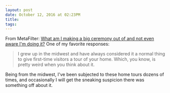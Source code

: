```yaml
---
layout: post
date: October 12, 2016 at 02:23PM
title:
tags:
---
```

From MetaFilter: [What am I making a big ceremony out of and not even aware I'm doing it?](http://ask.metafilter.com/301211/What-am-I-making-a-big-ceremony-out-of-and-not-even-aware-Im-doing-it) One of my favorite responses:

> I grew up in the midwest and have always considered it a normal thing to give first-time visitors a tour of your home. Which, you know, is pretty weird when you think about it.

Being from the midwest, I've been subjected to these home tours dozens of times, and occasionally I will get the sneaking suspicion there was something off about it.